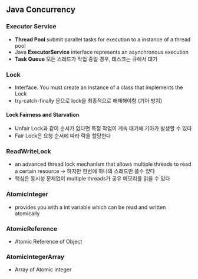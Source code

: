## Java Concurrency
### Executor Service
- **Thread Pool**
  submit parallel tasks for execution to a instance of a thread pool
- Java **ExecutorService** interface
  represents an asynchronous execution 
- **Task Queue**
  모든 스레드가 작업 중일 경우, 태스크는 큐에서 대기
### Lock
- Interface. You must create an instance of a class that implements the Lock
- try-catch-finally 문으로 lock을 최종적으로 해제해야함 (기아 방지)
#### Lock Fairness and Starvation
- Unfair Lock과 같이 순서가 없다면 특정 작업이 계속 대기해 기아가 발생할 수 있다
- Fair Lock은 요청 순서에 따라 락을 할당한다
### ReadWriteLock
- an advanced thread lock mechanism that allows multiple threads to read a certain resource -> 하지만 한번에 하나의 스레드만 쓸수 있다
- 핵심은 동시성 문제없이 multiple threads가 공유 메모리를 읽을 수 있다
### AtomicInteger
- provides you with a int variable which can be read and written atomically
### AtomicReference
- Atomic Reference of Object
### AtomicIntegerArray
- Array of Atomic integer
